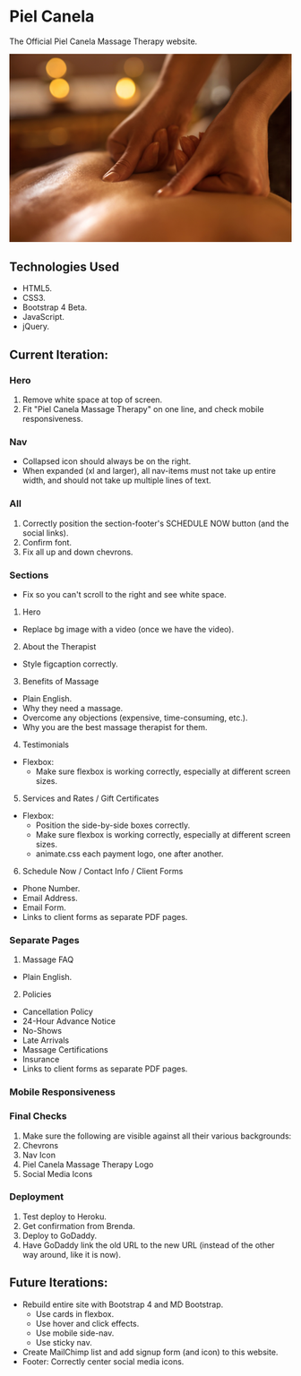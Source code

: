 # Piel Canela

The Official Piel Canela Massage Therapy website.

![Piel Canela Massage Therapy](https://github.com/toddcf/pielcanela/blob/master/assets/img/hands-large.jpg "Piel Canela Massage Therapy")

## Technologies Used

- HTML5.
- CSS3.
- Bootstrap 4 Beta.
- JavaScript.
- jQuery.

## Current Iteration:

### Hero

1. Remove white space at top of screen.
2. Fit "Piel Canela Massage Therapy" on one line, and check mobile responsiveness.

### Nav

- Collapsed icon should always be on the right.
- When expanded (xl and larger), all nav-items must not take up entire width, and should not take up multiple lines of text.

### All

1. Correctly position the section-footer's SCHEDULE NOW button (and the social links).
2. Confirm font.
3. Fix all up and down chevrons.

### Sections

- Fix so you can't scroll to the right and see white space.

1. Hero
  - Replace bg image with a video (once we have the video).

2. About the Therapist

  - Style figcaption correctly.

3. Benefits of Massage
  - Plain English.
  - Why they need a massage.
  - Overcome any objections (expensive, time-consuming, etc.).
  - Why you are the best massage therapist for them.

4. Testimonials

- Flexbox:
  - Make sure flexbox is working correctly, especially at different screen sizes.

5. Services and Rates / Gift Certificates

  - Flexbox:
    - Position the side-by-side boxes correctly.
    - Make sure flexbox is working correctly, especially at different screen sizes.
    - animate.css each payment logo, one after another.

6. Schedule Now / Contact Info / Client Forms

- Phone Number.
- Email Address.
- Email Form.
- Links to client forms as separate PDF pages.

### Separate Pages

1. Massage FAQ
  - Plain English.

2. Policies
  - Cancellation Policy
  - 24-Hour Advance Notice
  - No-Shows
  - Late Arrivals
  - Massage Certifications
  - Insurance
  - Links to client forms as separate PDF pages.

### Mobile Responsiveness

### Final Checks

1. Make sure the following are visible against all their various backgrounds:
  1. Chevrons
  2. Nav Icon
  3. Piel Canela Massage Therapy Logo
  4. Social Media Icons

### Deployment

1. Test deploy to Heroku.
2. Get confirmation from Brenda.
3. Deploy to GoDaddy.
4. Have GoDaddy link the old URL to the new URL (instead of the other way around, like it is now).

## Future Iterations:

- Rebuild entire site with Bootstrap 4 and MD Bootstrap.
  - Use cards in flexbox.
  - Use hover and click effects.
  - Use mobile side-nav.
  - Use sticky nav.
- Create MailChimp list and add signup form (and icon) to this website.
- Footer: Correctly center social media icons.